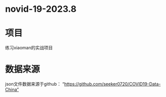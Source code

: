 # novid-19-2023.8
# 项目
练习xiaoman的实战项目
# 数据来源
json文件数据来源于github： “https://github.com/seeker0720/COVID19-Data-China”
